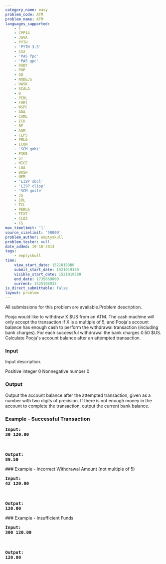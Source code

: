 ```yaml
---
category_name: easy
problem_code: ATM
problem_name: ATM
languages_supported:
    - C
    - CPP14
    - JAVA
    - PYTH
    - 'PYTH 3.5'
    - CS2
    - 'PAS fpc'
    - 'PAS gpc'
    - RUBY
    - PHP
    - GO
    - NODEJS
    - HASK
    - SCALA
    - D
    - PERL
    - FORT
    - WSPC
    - ADA
    - CAML
    - ICK
    - BF
    - ASM
    - CLPS
    - PRLG
    - ICON
    - 'SCM qobi'
    - PIKE
    - ST
    - NICE
    - LUA
    - BASH
    - NEM
    - 'LISP sbcl'
    - 'LISP clisp'
    - 'SCM guile'
    - JS
    - ERL
    - TCL
    - PERL6
    - TEXT
    - CLOJ
    - FS
max_timelimit: '1'
source_sizelimit: '50000'
problem_author: emptyskull
problem_tester: null
date_added: 19-10-2013
tags:
    - emptyskull
time:
    view_start_date: 1521019380
    submit_start_date: 1521019380
    visible_start_date: 1521019380
    end_date: 1735669800
    current: 1525198933
is_direct_submittable: false
layout: problem
---
```

All submissions for this problem are available.Problem description.

Pooja would like to withdraw X $US from an ATM. The cash machine will only accept the transaction if X is a multiple of 5, and Pooja's account balance has enough cash to perform the withdrawal transaction (including bank charges). For each successful withdrawal the bank charges 0.50 $US. Calculate Pooja's account balance after an attempted transaction.

### Input

Input description.

Positive integer 0 Nonnegative number 0

### Output

Output the account balance after the attempted transaction, given as a number with two digits of precision. If there is not enough money in the account to complete the transaction, output the current bank balance.

### Example - Successful Transaction

<pre><b>Input:</b>
<b>30 120.00</b>
<br></br>
<b>Output:</b>
<b>89.50</b>
</pre>### Example - Incorrect Withdrawal Amount (not multiple of 5)

<pre><b>Input:</b>
<b>42 120.00</b>
<br></br>
<b>Output:</b>
<b>120.00</b>
</pre>### Example - Insufficient Funds

<pre><b>Input:</b>
<b>300 120.00</b>
<br></br>
<b>Output:</b>
<b>120.00</b>
</pre>